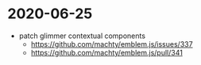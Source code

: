 # 2020-06-25

- patch glimmer contextual components
	- https://github.com/machty/emblem.js/issues/337
	- https://github.com/machty/emblem.js/pull/341